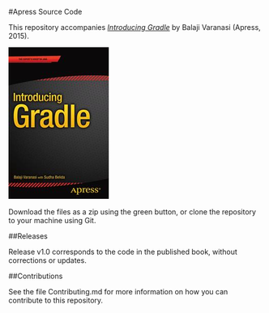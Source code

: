 #Apress Source Code

This repository accompanies [*Introducing Gradle*](http://www.apress.com/9781484210321) by Balaji Varanasi (Apress, 2015).

![Cover image](9781484210321.jpg)

Download the files as a zip using the green button, or clone the repository to your machine using Git.

##Releases

Release v1.0 corresponds to the code in the published book, without corrections or updates.

##Contributions

See the file Contributing.md for more information on how you can contribute to this repository.
